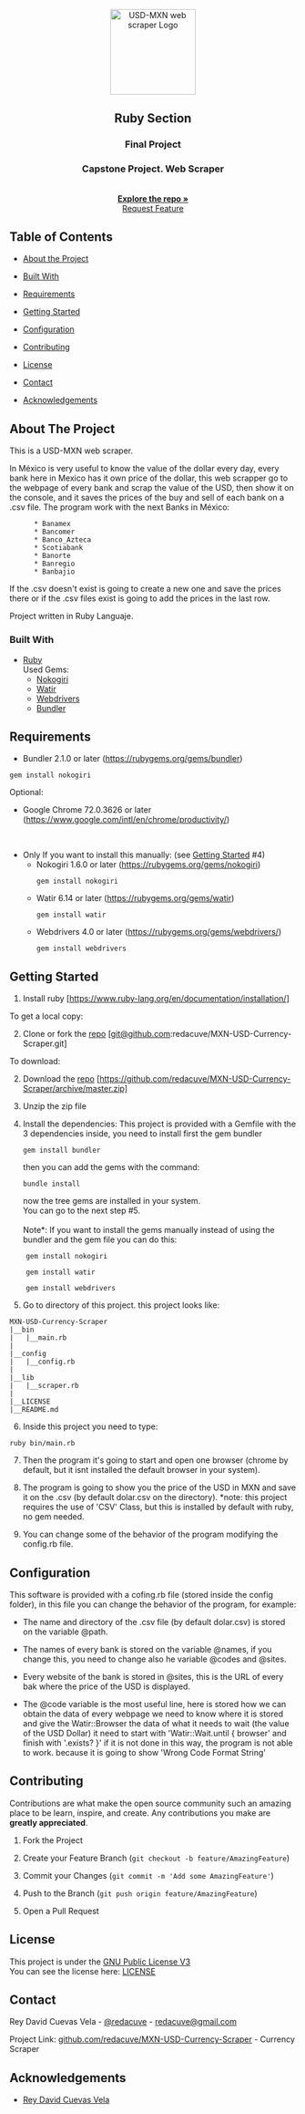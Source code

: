 <!-- Project Header -->
<p align="center">
  <img src="" alt="USD-MXN web scraper Logo" height="150" >
  <br>
  <h2 align="center">Ruby Section</h2>
  <h3 align="center">Final Project</h3>
  <h3 align="center">Capstone Project. Web Scraper</h3>
  <p align="center">
  <br>
   <a href="https://github.com/redacuve/MXN-USD-Currency-Scraper"><strong>Explore the repo »</strong></a>
  <br>
  <a href="https://github.com/redacuve/MXN-USD-Currency-Scraper/issues">Request Feature</a>
  </p>

<!-- TABLE OF CONTENTS -->

## Table of Contents

* [About the Project](#about-the-project)

* [Built With](#built-with)

* [Requirements](#requirements)

* [Getting Started](#getting-started)

* [Configuration](#configuration)

* [Contributing](#contributing)

* [License](#license)

* [Contact](#contact)

* [Acknowledgements](#acknowledgements)

<!-- ABOUT THE PROJECT -->

## About The Project

This is a USD-MXN web scraper.

In México is very useful to know the value of the dollar every day, every bank here in Mexico has it own price of the dollar, this web scrapper go to the webpage of every bank and scrap the value of the USD, then show it on the console, and it saves the prices of the buy and sell of each bank on a .csv file.
The program work with the next Banks in México:
```
      * Banamex
      * Bancomer
      * Banco_Azteca
      * Scotiabank
      * Banorte
      * Banregio
      * Banbajio
```
If the .csv doesn't exist is going to create a new one and save the prices there or if the .csv files exist is going to add the prices in the last row.

Project written in Ruby Languaje.

### Built With

* [Ruby](https://ruby-doc.org/core-2.7.0/)<br>
  Used Gems:
  * [Nokogiri](https://github.com/sparklemotion/nokogiri)
  * [Watir](https://github.com/watir/watir)
  * [Webdrivers](https://github.com/titusfortner/webdrivers)
  * [Bundler](https://github.com/rubygems/bundler)

<!-- REQUIREMENTS -->
## Requirements
  * Bundler 2.1.0 or later (https://rubygems.org/gems/bundler) 
  ```
  gem install nokogiri
  ```
  Optional:<br>
  * Google Chrome 72.0.3626 or later (https://www.google.com/intl/en/chrome/productivity/)
  <br>
  
  * Only If you want to install this manually: (see [Getting Started](#getting-started) #4)
    * Nokogiri 1.6.0 or later (https://rubygems.org/gems/nokogiri)
      ```
      gem install nokogiri
      ```
    * Watir 6.14 or later (https://rubygems.org/gems/watir)
      ```
      gem install watir
      ```
    * Webdrivers 4.0 or later (https://rubygems.org/gems/webdrivers/)
      ```
      gem install webdrivers
      ```
<!-- GETTING STARTED -->

## Getting Started

1. Install ruby [https://www.ruby-lang.org/en/documentation/installation/]

To get a local copy:<br>

2. Clone or fork the <a href="https://github.com/redacuve/MXN-USD-Currency-Scraper">repo</a> [git@github.com:redacuve/MXN-USD-Currency-Scraper.git]

To download:<br>

2. Download the <a href="https://github.com/redacuve/MXN-USD-Currency-Scraper">repo</a> [https://github.com/redacuve/MXN-USD-Currency-Scraper/archive/master.zip]<br>
3. Unzip the zip file<br>

4. Install the dependencies:
  This project is provided with a Gemfile with the 3 dependencies inside, you need to install first the gem bundler<br>
    ```
    gem install bundler
    ```
    then you can add the gems with the command:
    ```
    bundle install
    ```
    now the tree gems are installed in your system.<br>
    You can go to the next step #5.<br>
    <br>
  Note*: If you want to install the gems manually instead of using the bundler and the gem file you can do this:
  ```
      gem install nokogiri
      
      gem install watir
      
      gem install webdrivers
  ```
5. Go to directory of this project. this project looks like:
  ``` 
  MXN-USD-Currency-Scraper
  |__bin
  |   |__main.rb
  |
  |__config
  |   |__config.rb
  |
  |__lib
  |   |__scraper.rb
  |
  |__LICENSE
  |__README.md
  ```
6. Inside this project you need to type:
  ```
  ruby bin/main.rb
  ```
7. Then the program it's going to start and open one browser (chrome by default, but it isnt installed the default browser in your system).
  
8. The program is going to show you the price of the USD in MXN and save it on the .csv (by default dolar.csv on the directory). *note: this project requires the use of 'CSV' Class, but this is installed by default with ruby, no gem needed.
  
9. You can change some of the behavior of the program modifying the config.rb file. 

<!-- MODIFYING -->
## Configuration

This software is provided with a cofing.rb file (stored inside the config folder), in this file you can change the behavior of the program, for example:
* The name and directory of the .csv file (by default dolar.csv) is stored on the variable @path.

* The names of every bank is stored on the variable @names, if you change this, you need to change also he variable @codes and @sites.

* Every website of the bank is stored in @sites, this is the URL of every bak where the price of the USD is displayed.

* The @code variable is the most useful line, here is stored how we can obtain the data of every webpage we need to know where it is stored and give the Watir::Browser the data of what it needs to wait (the value of the USD Dollar) it need to start with 'Watir::Wait.until { browser' and finish with '.exists? }' if it is not done in this way, the program is not able to work. because it is going to show 'Wrong Code Format String'

<!-- CONTRIBUTING -->

## Contributing

Contributions are what make the open source community such an amazing place to be learn, inspire, and create. Any contributions you make are **greatly appreciated**.

1. Fork the Project

2. Create your Feature Branch (`git checkout -b feature/AmazingFeature`)

3. Commit your Changes (`git commit -m 'Add some AmazingFeature'`)

4. Push to the Branch (`git push origin feature/AmazingFeature`)

5. Open a Pull Request

<!-- LICENSE -->

## License

This project is under the <a href="https://www.gnu.org/licenses/gpl-3.0.html">GNU Public License V3</a>
<br>
You can see the license here: [LICENSE](https://github.com/redacuve/MXN-USD-Currency-Scraper/blob/master/LICENSE)

<!-- CONTACT -->

## Contact

Rey David Cuevas Vela - [@redacuve](https://twitter.com/redacuve) - redacuve@gmail.com

Project Link: [github.com/redacuve/MXN-USD-Currency-Scraper](https://github.com/redacuve/MXN-USD-Currency-Scraper) - Currency Scraper

<!-- ACKNOWLEDGEMENTS -->

## Acknowledgements

* [Rey David Cuevas Vela](https://github.com/redacuve)
